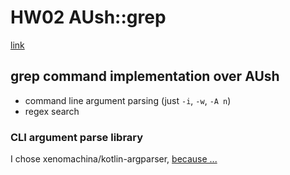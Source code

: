 # HW02 AUsh::grep

[link](https://drive.google.com/file/d/1X8DBiR8vheVlIVjH39UGuuxtHX3VU8s8/view)

## grep command implementation over AUsh

- command line argument parsing (just `-i`, `-w`, `-A n`)
- regex search

### CLI argument parse library

I chose xenomachina/kotlin-argparser, [because ...](GrepArgparseLibraryChoiceExplained.md)
